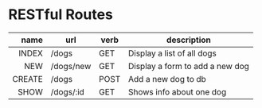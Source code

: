 # RESTful Routes

|name    |url         |verb   |description                       |
|-------:|------------|-------|----------------------------------|
|INDEX   | /dogs      |  GET  |   Display a list of all dogs     |
|NEW     | /dogs/new  |  GET  | Display a form to add a new dog  |
|CREATE  | /dogs      | POST  | Add a new dog to db              |
| SHOW   | /dogs/:id  | GET   | Shows info about one dog         |